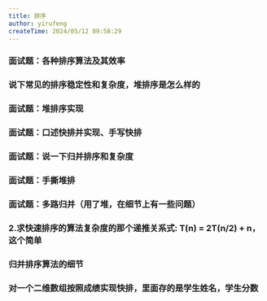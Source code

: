 ```yaml
---
title: 排序
author: yirufeng
createTime: 2024/05/12 09:58:29
---
```




### 面试题：各种排序算法及其效率

### 说下常见的排序稳定性和复杂度，堆排序是怎么样的

### 面试题：堆排序实现

### 面试题：口述快排并实现、手写快排

### 面试题：说一下归并排序和复杂度

### 面试题：手撕堆排

### 面试题：多路归并（用了堆，在细节上有一些问题）

### 2.求快速排序的算法复杂度的那个递推关系式: T(n) = 2T(n/2) + n，这个简单

### 归并排序算法的细节

### 对一个二维数组按照成绩实现快排，里面存的是学生姓名，学生分数

